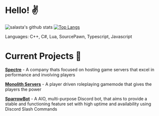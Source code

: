 # Hello! ✌️

![salasta's github stats](https://github-readme-stats.vercel.app/api?username=salasta&count_private=true&show_icons=true&theme=dark)
[![Top Langs](https://github-readme-stats.vercel.app/api/top-langs/?username=anuraghazra&layout=compact&theme=dark)](https://github.com/anuraghazra/github-readme-stats)


Languages: C++, C#, Lua, SourcePawn, Typescript, Javascript

# Current Projects 🎨
[**Spectre**](https://spectre.gg) - A company thats focused on hosting game servers that excel in performance and involving players

[**Monolith Servers**](https://monolithservers.com) - A player driven roleplaying gamemode that gives the players the power

[**SparrowBot**](https://sparrowbot.com) - A AIO, multi-purpose Discord bot, that aims to provide a stable and functioning feature set with high uptime and availability using Discord Slash Commands
